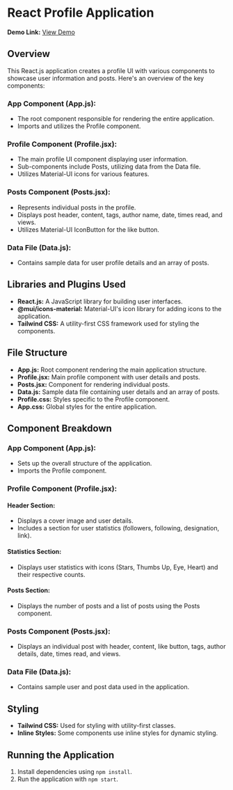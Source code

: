 # React Profile  Application

**Demo Link:** [View Demo](https://prince-kumar-assignment.netlify.app/)

## Overview

This React.js application creates a profile UI with various components to showcase user information and posts. Here's an overview of the key components:

### App Component (App.js):

- The root component responsible for rendering the entire application.
- Imports and utilizes the Profile component.

### Profile Component (Profile.jsx):

- The main profile UI component displaying user information.
- Sub-components include Posts, utilizing data from the Data file.
- Utilizes Material-UI icons for various features.

### Posts Component (Posts.jsx):

- Represents individual posts in the profile.
- Displays post header, content, tags, author name, date, times read, and views.
- Utilizes Material-UI IconButton for the like button.

### Data File (Data.js):

- Contains sample data for user profile details and an array of posts.

## Libraries and Plugins Used

- **React.js:** A JavaScript library for building user interfaces.
- **@mui/icons-material:** Material-UI's icon library for adding icons to the application.
- **Tailwind CSS:** A utility-first CSS framework used for styling the components.

## File Structure

- **App.js:** Root component rendering the main application structure.
- **Profile.jsx:** Main profile component with user details and posts.
- **Posts.jsx:** Component for rendering individual posts.
- **Data.js:** Sample data file containing user details and an array of posts.
- **Profile.css:** Styles specific to the Profile component.
- **App.css:** Global styles for the entire application.

## Component Breakdown

### App Component (App.js):

- Sets up the overall structure of the application.
- Imports the Profile component.

### Profile Component (Profile.jsx):

#### Header Section:

- Displays a cover image and user details.
- Includes a section for user statistics (followers, following, designation, link).

#### Statistics Section:

- Displays user statistics with icons (Stars, Thumbs Up, Eye, Heart) and their respective counts.

#### Posts Section:

- Displays the number of posts and a list of posts using the Posts component.

### Posts Component (Posts.jsx):

- Displays an individual post with header, content, like button, tags, author details, date, times read, and views.

### Data File (Data.js):

- Contains sample user and post data used in the application.

## Styling

- **Tailwind CSS:** Used for styling with utility-first classes.
- **Inline Styles:** Some components use inline styles for dynamic styling.

## Running the Application

1. Install dependencies using `npm install`.
2. Run the application with `npm start`.

